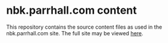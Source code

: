 # nbk.parrhall.com content 

This repository contains the source content files as used in the nbk.parrhall.com site. The full site may be viewed [here](!#).


